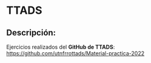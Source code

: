 # TTADS

## Descripción:

Ejercicios realizados del **GitHub de TTADS**: https://github.com/utnfrrottads/Material-practica-2022
